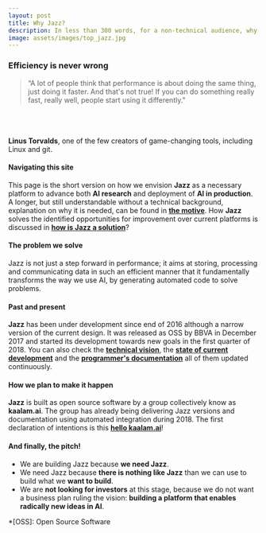 ```yaml
---
layout: post
title: Why Jazz?
description: In less than 300 words, for a non-technical audience, why do we need Jazz?
image: assets/images/top_jazz.jpg
---
```

<div id="main" class="alt">
<section id="one">

<div class="inner">
<h3>Efficiency is never wrong</h3>
<div class="row">
<div class="6u 12u$(small)">
<blockquote>
“A lot of people think that performance is about doing the same thing, just doing it faster. And that's not true! If you can do
something really fast, really well, people start using it differently."
</blockquote>
</div>
<div class="6u$ 12u$(small)">
<br/><br/><br/>
<b>Linus Torvalds</b>, one of the few creators of game-changing tools, including Linux and git.
</div>
</div>
</div>

<div class="inner">

<h4>Navigating this site</h4>

<p>This page is the short version on how we envision <b>Jazz</b> as a necessary platform to advance both <b>AI research</b> and deployment
of <b>AI in production</b>. A longer, but still understandable without a technical background, explanation on why it is needed, can be found in
<a href="/kaalam/2018/10/02/reviewing_the_motive.html"><b>the motive</b></a>. How <b>Jazz</b> solves the identified opportunities for
improvement over current platforms is discussed in <a href="/kaalam/2018/10/01/how_is_jazz_a_solution.html"><b>how is Jazz a solution</b></a>?</p>

<h4>The problem we solve</h4>

<p>Jazz is not just a step forward in performance; it aims at storing, processing and communicating data in such an efficient manner that
it fundamentally transforms the way we use AI, by generating automated code to solve problems.</p>

<h4>Past and present</h4>
<p><b>Jazz</b> has been under development since end of 2016 although a narrow version of the current design. It was released as OSS by BBVA
in December 2017 and started its development towards new goals in the first quarter of 2018. You can also check the
<a href="/jazz_reference/vision_intro_page.html"><b>technical vision</b></a>, the
<a href="/jazz_reference/using_jazz_today.html"><b>state of current development</b></a>
and the <a href="/develop_jazz02/index.html"><b>programmer's documentation</b></a> all of them updated continuously.</p>

<h4>How we plan to make it happen</h4>
<p><b>Jazz</b> is built as open source software by a group collectively know as <b>kaalam.ai</b>. The group has already being delivering Jazz
versions and documentation using automated integration during 2018. The first declaration of intentions is
this <a href="/kaalam/2018/10/03/what_is_kaalam_ai.html"><b>hello kaalam.ai</b></a>!</p>

<h4>And finally, the pitch!</h4>
<ul>
	<li>We are building Jazz because <b>we need Jazz</b>.</li>
	<li>We need Jazz because <b>there is nothing like Jazz</b> than we can use to build what we <b>want to build</b>.</li>
	<li>We are <b>not looking for investors</b> at this stage, because we do not want a business plan ruling the vision: <b>building a
platform that enables radically new ideas in AI</b>.</li>
</ul>
</div>

</section>
</div>

*[OSS]: Open Source Software

